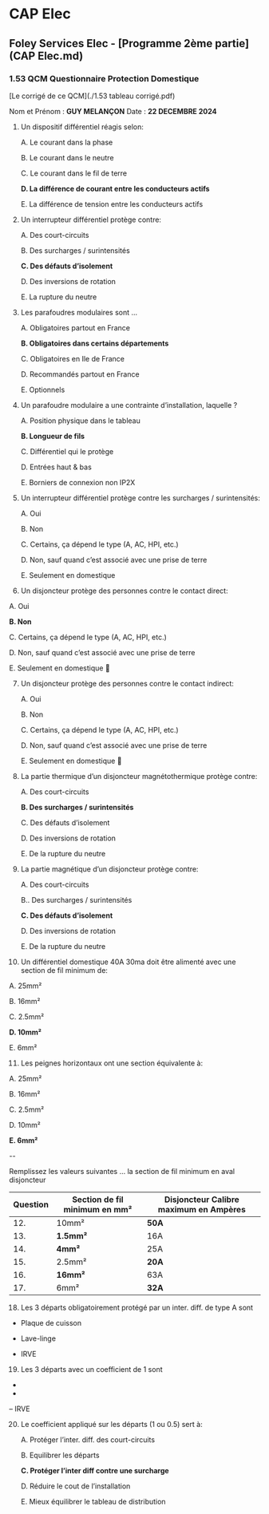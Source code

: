 # CAP Elec
## Foley Services Elec - [Programme 2ème partie](CAP Elec.md)

### 1.53 QCM Questionnaire Protection Domestique


[Le corrigé de ce QCM](./1.53 tableau corrigé.pdf)


Nom et Prénom	: **GUY MELANÇON**	Date : **22 DECEMBRE 2024**


1. Un dispositif différentiel réagis selon:

   A. Le courant dans la phase

   B. Le courant dans le neutre

   C. Le courant dans le fil de terre

   **D. La différence de courant entre les conducteurs actifs**

   E. La différence de tension entre les conducteurs actifs


2. Un interrupteur différentiel protège contre:

   A. Des court-circuits

   B. Des surcharges / surintensités

   **C. Des défauts d’isolement**

   D. Des inversions de rotation

   E. La rupture du neutre


3. Les parafoudres modulaires sont ...

   A. Obligatoires partout en France

   **B. Obligatoires dans certains départements**

   C. Obligatoires en Ile de France

   D. Recommandés partout en France

   E. Optionnels


4. Un parafoudre modulaire a une contrainte d’installation, laquelle ?

   A. Position physique dans le tableau

   **B. Longueur de fils**

   C. Différentiel qui le protège

   D. Entrées haut & bas

   E. Borniers de connexion non IP2X


5. Un interrupteur différentiel protège contre les surcharges / surintensités:

   A. Oui

   B. Non

   C. Certains, ça dépend le type (A, AC, HPI, etc.)

   D. Non, sauf quand c’est associé avec une prise de terre

   E. Seulement en domestique



6. 	Un disjoncteur protège des personnes contre le contact direct:

   A. Oui

   **B. Non**

   C. Certains, ça dépend le type (A, AC, HPI, etc.)

   D. Non, sauf quand c’est associé avec une prise de terre

   E. Seulement en domestique


7. Un disjoncteur protège des personnes contre le contact indirect:

   A. Oui

   B. Non

   C. Certains, ça dépend le type (A, AC, HPI, etc.)

   D. Non, sauf quand c’est associé avec une prise de terre

   E. Seulement en domestique


8. La partie thermique d’un disjoncteur magnétothermique protège contre:

   A. Des court-circuits

   **B. Des surcharges / surintensités**

   C. Des défauts d’isolement

   D. Des inversions de rotation

   E. De la rupture du neutre


9. La partie magnétique d’un disjoncteur protège contre:

   A. Des court-circuits

   B.. Des surcharges / surintensités

   **C. Des défauts d’isolement**

   D. Des inversions de rotation

   E. De la rupture du neutre


10. Un différentiel domestique 40A 30ma doit être alimenté avec une section de fil minimum de:

   A. 25mm²

   B. 16mm²

   C. 2.5mm²

   **D. 10mm²**

   E. 6mm²


11. Les peignes horizontaux ont une section équivalente à:

   A. 25mm²

   B. 16mm²

   C. 2.5mm²

   D. 10mm²

   **E. 6mm²**

--

Remplissez les valeurs suivantes ... la section de fil minimum en aval disjoncteur

| Question | Section de fil minimum en mm² | Disjoncteur Calibre maximum en Ampères |
|----|-------------------------------|-------------|
| 12. | 10mm² | **50A** |
| 13. | **1.5mm²** | 16A |
| 14. | **4mm²** | 25A |
| 15. | 2.5mm² | **20A** |
| 16. | **16mm²** | 63A |
| 17. | 6mm² | **32A** |



18. Les 3 départs obligatoirement protégé par un inter. diff. de type A sont

- Plaque de cuisson

- Lave-linge

- IRVE



19. Les 3 départs avec un coefficient de 1 sont

- 

- 

– IRVE



20. Le coefficient appliqué sur les départs (1 ou 0.5) sert à:

    A. Protéger l’inter. diff. des court-circuits

    B. Equilibrer les départs

    **C. Protéger l’inter diff contre une surcharge**

    D. Réduire le cout de l’installation

    E. Mieux équilibrer le tableau de distribution